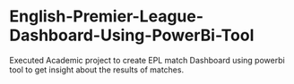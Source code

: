 # English-Premier-League-Dashboard-Using-PowerBi-Tool
Executed Academic project to create EPL match Dashboard using powerbi tool to get insight about the results of matches.
